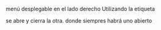 menú desplegable en el lado derecho
Utilizando la etiqueta <section> se abre y cierra la otra. donde siempres habrá uno abierto
